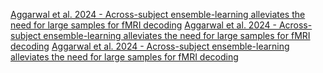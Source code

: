 [Aggarwal et al. 2024 - Across-subject ensemble-learning alleviates the need for large samples for fMRI decoding](/Papers/References/Aggarwal%20et%20al.%202024%20-%20Across-subject%20ensemble-learning%20alleviates%20the%20need%20for%20large%20samples%20for%20fMRI%20decoding.md)
[Aggarwal et al. 2024 - Across-subject ensemble-learning alleviates the need for large samples for fMRI decoding](Papers/References/Aggarwal%20et%20al.%202024%20-%20Across-subject%20ensemble-learning%20alleviates%20the%20need%20for%20large%20samples%20for%20fMRI%20decoding.md)
[Aggarwal et al. 2024 - Across-subject ensemble-learning alleviates the need for large samples for fMRI decoding](Aggarwal%20et%20al.%202024%20-%20Across-subject%20ensemble-learning%20alleviates%20the%20need%20for%20large%20samples%20for%20fMRI%20decoding.md)
